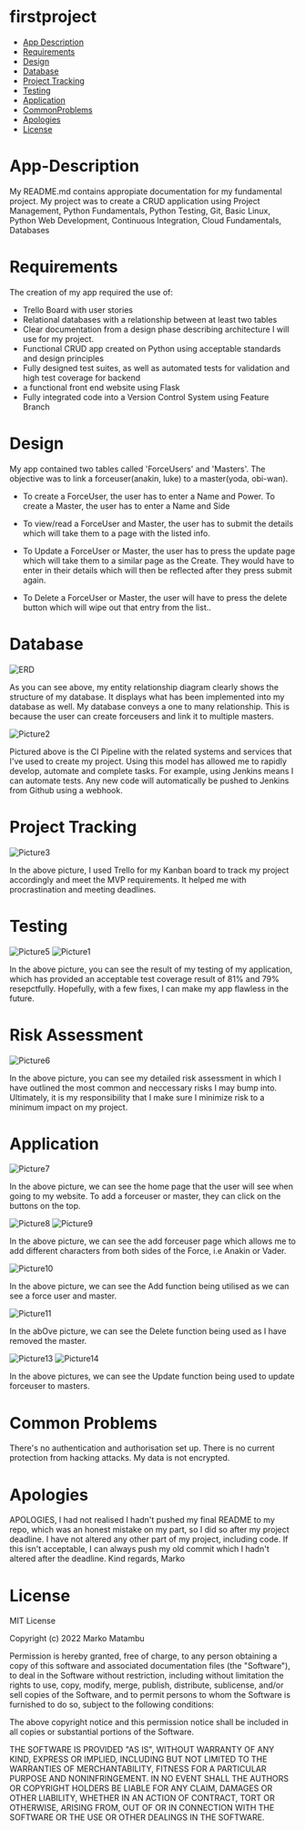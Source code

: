 # firstproject

* [App Description](#app-description)
* [Requirements](#requirements)
* [Design](#design)
* [Database](#database)
* [Project Tracking](#project-tracking)
* [Testing](#testing)
* [Application](#application)
* [CommonProblems](#common-problems)
* [Apologies](#apologies)
* [License](#license)



# App-Description





My README.md contains appropiate documentation for my fundamental project. My project was to create a CRUD application using Project Management, Python Fundamentals, Python Testing, Git, Basic Linux, Python Web Development, Continuous Integration, Cloud Fundamentals, Databases



# Requirements

The creation of my app required the use of:
- Trello Board with user stories
- Relational databases with a relationship between at least two tables
- Clear documentation from a design phase describing architecture I will use for my project.
- Functional CRUD app created on Python using acceptable standards and design principles
- Fully designed test suites, as well as automated tests for validation and high test coverage for backend
- a functional front end website using Flask
- Fully integrated code into a Version Control System using Feature Branch


# Design

My app contained two tables called 'ForceUsers' and 'Masters'. The objective was to link a forceuser(anakin, luke) to a master(yoda, obi-wan). 

- To create a ForceUser, the user has to enter a Name and Power. To create a Master, the user has to enter a Name and Side

- To view/read a ForceUser and Master, the user has to submit the details which will take them to a page with the listed info.

- To Update a ForceUser or Master, the user has to press the update page which will take them to a similar page as the Create. They would have to enter in their details which will then be reflected after they press submit again.

- To Delete a ForceUser or Master, the user will have to press the delete button which will wipe out that entry from the list..




# Database


![ERD](./application/images/ERD.png)

As you can see above, my entity relationship diagram clearly shows the structure of my database. It displays what has been implemented into my database as well. My database conveys a one to many relationship. This is because the user can create forceusers and link it to multiple masters.

![Picture2](./application/images/Picture2.png)

Pictured above is the CI Pipeline with the related systems and services that I've used to create my project. Using this model has allowed me to rapidly develop, automate and complete tasks. For example, using Jenkins means I can automate tests. Any new code will automatically be pushed to Jenkins from Github using a webhook.


# Project Tracking

![Picture3](./application/images/Picture3.png)

In the above picture, I used Trello for my Kanban board to track my project accordingly and meet the MVP requirements. It helped me with procrastination and meeting deadlines.

# Testing

![Picture5](./application/images/Picture5.png)
![Picture1](./application/images/Picture1.png)

In the above picture, you can see the result of my testing of my application, which has provided an acceptable test coverage result of 81% and 79% resepctfully. Hopefully, with a few fixes, I can make my app flawless in the future.

# Risk Assessment

![Picture6](./application/images/Picture6.png)

In the above picture, you can see my detailed risk assessment in which I have outlined the most common and neccessary risks I may bump into. Ultimately, it is my responsibility that I make sure I minimize risk to a minimum impact on my project.



# Application

![Picture7](./application/images/Picture7.png)

In the above picture, we can see the home page that the user will see when going to my website. To add a forceuser or master, they can click on the buttons on the top.


![Picture8](./application/images/Picture8.png) 
![Picture9](./application/images/Picture9.png)

In the above picture, we can see the add forceuser page which allows me to add different characters from both sides of the Force, i.e Anakin or Vader.


![Picture10](./application/images//Picture10.png)

In the above picture, we can see the Add function being utilised as we can see a force user and master.

![Picture11](./application/images/Picture11.png)

In the abOve picture, we can see the Delete function being used as I have removed the master.



![Picture13](./application/images/Picture13.png)
![Picture14](./application/images/Picture14.png)

In the above pictures, we can see the Update function being used to update forceuser to masters. 


# Common Problems

There's no authentication and authorisation set up.
There is no current protection from hacking attacks.
My data is not encrypted.

# Apologies 

APOLOGIES, I had not realised I hadn't pushed my final README to my repo, which was an honest mistake on my part, so I did so after my project deadline. I have not altered any other part of my project, including code. If this isn't acceptable, I can always push my old commit which I hadn't altered after the deadline. Kind regards, Marko



# License


MIT License

Copyright (c) 2022 Marko Matambu

Permission is hereby granted, free of charge, to any person obtaining a copy
of this software and associated documentation files (the "Software"), to deal
in the Software without restriction, including without limitation the rights
to use, copy, modify, merge, publish, distribute, sublicense, and/or sell
copies of the Software, and to permit persons to whom the Software is
furnished to do so, subject to the following conditions:

The above copyright notice and this permission notice shall be included in all
copies or substantial portions of the Software.

THE SOFTWARE IS PROVIDED "AS IS", WITHOUT WARRANTY OF ANY KIND, EXPRESS OR
IMPLIED, INCLUDING BUT NOT LIMITED TO THE WARRANTIES OF MERCHANTABILITY,
FITNESS FOR A PARTICULAR PURPOSE AND NONINFRINGEMENT. IN NO EVENT SHALL THE
AUTHORS OR COPYRIGHT HOLDERS BE LIABLE FOR ANY CLAIM, DAMAGES OR OTHER
LIABILITY, WHETHER IN AN ACTION OF CONTRACT, TORT OR OTHERWISE, ARISING FROM,
OUT OF OR IN CONNECTION WITH THE SOFTWARE OR THE USE OR OTHER DEALINGS IN THE
SOFTWARE.
